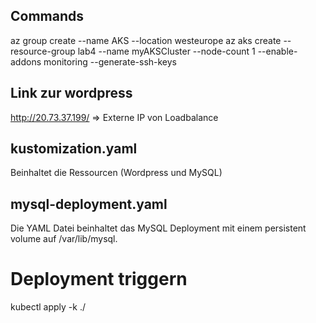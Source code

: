 ## Commands
az group create --name AKS --location westeurope
az aks create --resource-group lab4 --name myAKSCluster --node-count 1 --enable-addons monitoring --generate-ssh-keys


## Link zur wordpress
http://20.73.37.199/ => Externe IP von Loadbalance

## kustomization.yaml
Beinhaltet die Ressourcen (Wordpress und MySQL)

## mysql-deployment.yaml
Die YAML Datei beinhaltet das MySQL Deployment mit einem persistent volume auf /var/lib/mysql.

# Deployment triggern
kubectl apply -k ./